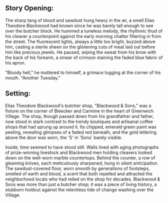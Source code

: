 ## Story Opening:

The sharp tang of blood and sawdust hung heavy in the air, a smell Elias Theodore Blackwood had known since he was barely tall enough to see over the butcher block. He hummed a tuneless melody, the rhythmic thud of his cleaver a counterpoint against the early morning chatter filtering in from the street. The fluorescent lights, always a little too bright, buzzed above him, casting a sterile sheen on the glistening cuts of meat laid out before him like precious jewels. He paused, wiping the sweat from his brow with the back of his forearm, a smear of crimson staining the faded blue fabric of his apron.

"Bloody hell," he muttered to himself, a grimace tugging at the corner of his mouth. "Another Tuesday."

## Setting:

Elias Theodore Blackwood's butcher shop, "Blackwood & Sons," was a fixture on the corner of Bleecker and Carmine in the heart of Greenwich Village. The shop, though passed down from his grandfather and father, now stood in stark contrast to the trendy boutiques and artisanal coffee shops that had sprung up around it. Its chipped, emerald green paint was peeling, revealing glimpses of a faded red beneath, and the gold lettering above the door was worn, the 'S' in 'Sons' barely visible.

Inside, time seemed to have stood still. Walls lined with aging photographs of prize-winning livestock and Blackwood men holding cleavers looked down on the well-worn marble countertops. Behind the counter, a row of gleaming knives, each meticulously sharpened, hung in silent anticipation. The sawdust-covered floor, worn smooth by generations of footsteps, smelled of earth and blood, a scent that both repelled and attracted the neighborhood locals who had relied on the shop for decades. Blackwood & Sons was more than just a butcher shop; it was a piece of living history, a stubborn holdout against the relentless tide of change washing over the Village.
